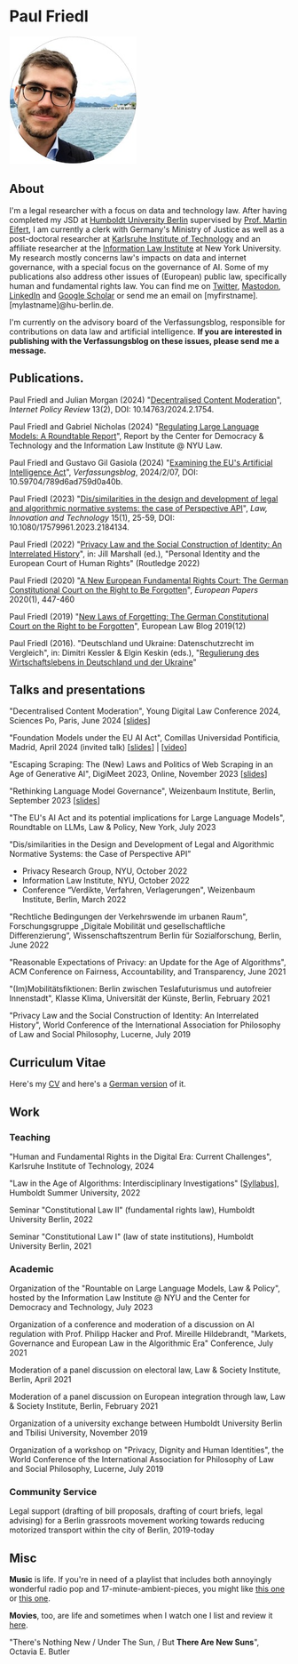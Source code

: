 # Paul Friedl
![Me (Paul Friedl)](/profile.jpg)
## About
I'm a legal researcher with a focus on data and technology law. After having completed my JSD at [Humboldt University Berlin](https://www.rewi.hu-berlin.de/en/lf/oe/rhp/dynaminthome) supervised by [Prof. Martin Eifert](https://www.bundesverfassungsgericht.de/DE/Richter/Erster-Senat/BVR-Prof-Dr-Eifert/bvr-prof-dr-eifert_node.html), I am currently a clerk with Germany's Ministry of Justice as well as a post-doctoral researcher at [Karlsruhe Institute of Technology](https://lawcs.zar.kit.edu/) and an affiliate researcher at the [Information Law Institute](https://www.law.nyu.edu/centers/ili) at New York University. My research mostly concerns law's impacts on data and internet governance, with a special focus on the governance of AI. Some of my publications also address other issues of (European) public law, specifically human and fundamental rights law.
You can find me on [Twitter](https://twitter.com/paulfriedl4), [Mastodon](https://mastodon.social/@paulfriedl), [LinkedIn](https://www.linkedin.com/in/paul-friedl/) and [Google Scholar](https://scholar.google.de/citations?user=Qtv_oL0AAAAJ&hl=de) or send me an email on [myfirstname].[mylastname]@hu-berlin.de.

I'm currently on the advisory board of the Verfassungsblog, responsible for contributions on data law and artificial intelligence. **If you are interested in publishing with the Verfassungsblog on these issues, please send me a message.**

## Publications.
Paul Friedl and Julian Morgan (2024) "[Decentralised Content Moderation](https://policyreview.info/glossary/decentralised-content-moderation)",  _Internet Policy Review_ 13(2), DOI: 10.14763/2024.2.1754.

Paul Friedl and Gabriel Nicholas (2024) "[Regulating Large Language Models: A Roundtable Report](https://cdt.org/wp-content/uploads/2024/02/2024-02-13-Regulating-Large-Language-Models-Roundtable-Report-2.pdf)", Report by the Center for Democracy & Technology and the Information Law Institute @ NYU Law.

Paul Friedl and Gustavo Gil Gasiola (2024) "[Examining the EU's Artificial Intelligence Act](https://verfassungsblog.de/examining-the-eus-artificial-intelligence-act/)", _Verfassungsblog_, 2024/2/07, DOI: 10.59704/789d6ad759d0a40b.

Paul Friedl (2023) "[Dis/similarities in the design and development of legal and algorithmic normative systems: the case of Perspective API](https://www.tandfonline.com/doi/full/10.1080/17579961.2023.2184134)", _Law, Innovation and Technology_ 15(1), 25-59, DOI: 10.1080/17579961.2023.2184134.

Paul Friedl (2022) "[Privacy Law and the Social Construction of Identity: An Interrelated History](https://www.taylorfrancis.com/chapters/edit/10.4324/9781003154556-5/privacy-law-social-construction-identity-paul-friedl?context=ubx&refId=622f4c9b-44c2-4f7c-bff9-937d49e2f189)", in: Jill Marshall (ed.), "Personal Identity and the European Court of Human Rights" (Routledge 2022)

Paul Friedl (2020) "[A New European Fundamental Rights Court: The German Constitutional Court on the Right to Be Forgotten](https://www.europeanpapers.eu/it/europeanforum/new-european-fundamental-rights-court-german-constitutional-court-on-right-to-be-forgotten)", _European Papers_ 2020(1), 447-460

Paul Friedl (2019) "[New Laws of Forgetting: The German Constitutional Court on the Right to be Forgotten](https://europeanlawblog.eu/2019/12/12/new-laws-of-forgetting-the-german-constitutional-court-on-the-right-to-be-forgotten/)", European Law Blog 2019(12)

Paul Friedl (2016). "Deutschland und Ukraine: Datenschutzrecht im Vergleich", in: Dimitri Kessler & Elgin Keskin (eds.), "[Regulierung des Wirtschaftslebens in Deutschland und der Ukraine](https://www.beck-shop.de/kessler-keskin-regulierung-wirtschaftslebens-strafrecht-deutschland-ukraine/product/16689034)"


## Talks and presentations 
"Decentralised Content Moderation", Young Digital Law Conference 2024, Sciences Po, Paris, June 2024 [[slides](https://docs.google.com/presentation/d/1wY6QQUP0ExIEfY9Eq5GuoQgL1VzObegIuWOdIT_VYI4/edit?usp=sharing)]

"Foundation Models under the EU AI Act", Comillas Universidad Pontificia, Madrid, April 2024 (invited talk) [[slides](https://docs.google.com/presentation/d/1udGfnR5mQCyiLJHKeZ4rVds2d1UGE7YhuFpI2R7uqNo/edit#slide=id.p)] | [[video](https://tv.comillas.edu/media/Seminario+C%C3%A1tedra+Fundaci%C3%B3n+Notario+03+04+2024/1_375fpabk)]

"Escaping Scraping: The (New) Laws and Politics of Web Scraping in an Age of Generative AI", DigiMeet 2023, Online, November 2023 [[slides](https://docs.google.com/presentation/d/1ZXywqoThLQ1B4vK-FjmCpOSyMjd5km33X-fOR8WrZlg/edit#slide=id.p)]

"Rethinking Language Model Governance", Weizenbaum Institute, Berlin, September 2023 [[slides](https://docs.google.com/presentation/d/1ZxDqQB3DgJzIEqBBNRJT4Llah5ixdDWWBhg7bKdaVCg/edit?usp=sharing)]

"The EU's AI Act and its potential implications for Large Language Models", Roundtable on LLMs, Law & Policy, New York, July 2023

"Dis/similarities in the Design and Development of Legal and Algorithmic Normative Systems: the Case of Perspective API”
  * Privacy Research Group, NYU, October 2022
  * Information Law Institute, NYU, October 2022
  * Conference “Verdikte, Verfahren, Verlagerungen", Weizenbaum Institute, Berlin, March 2022

"Rechtliche Bedingungen der Verkehrswende im urbanen Raum", Forschungsgruppe „Digitale Mobilität und gesellschaftliche Differenzierung“,
Wissenschaftszentrum Berlin für Sozialforschung, Berlin, June 2022

"Reasonable Expectations of Privacy: an Update for the Age of Algorithms", ACM Conference on Fairness, Accountability, and Transparency, June 2021

"(Im)Mobilitätsfiktionen: Berlin zwischen Teslafuturismus und autofreier Innenstadt", Klasse Klima, Universität der Künste, Berlin, February 2021

"Privacy Law and the Social Construction of Identity: An Interrelated History", World Conference of the International Association for
Philosophy of Law and Social Philosophy, Lucerne, July 2019

## Curriculum Vitae
Here's my [CV](./cv_paulfriedl.pdf) and here's a [German version](./vc_paulfriedl_german) of it.

## Work
### Teaching
"Human and Fundamental Rights in the Digital Era: Current Challenges", Karlsruhe Institute of Technology, 2024

"Law in the Age of Algorithms: Interdisciplinary Investigations" [[Syllabus](./litaoa_friedl_syllabus.pdf)], Humboldt Summer University, 2022

Seminar "Constitutional Law II" (fundamental rights law), Humboldt University Berlin, 2022

Seminar "Constitutional Law I" (law of state institutions), Humboldt University Berlin, 2021

### Academic
Organization of the "Rountable on Large Language Models, Law & Policy", hosted by the Information Law Institute @ NYU and the Center for Democracy and Technology, July 2023

Organization of a conference and moderation of a discussion on AI regulation with Prof. Philipp Hacker and Prof. Mireille Hildebrandt, "Markets, Governance and European Law in the Algorithmic Era" Conference, July 2021

Moderation of a panel discussion on electoral law, Law & Society Institute, Berlin, April 2021

Moderation of a panel discussion on European integration through law, Law & Society Institute, Berlin, February 2021

Organization of a university exchange between Humboldt University Berlin and Tbilisi University, November 2019

Organization of a workshop on "Privacy, Dignity and Human Identities", the World Conference of the International Association for
Philosophy of Law and Social Philosophy, Lucerne, July 2019

### Community Service
Legal support (drafting of bill proposals, drafting of court briefs, legal advising) for a Berlin grassroots movement working towards reducing motorized transport within the city of Berlin, 2019-today

## Misc
**Music** is life. If you're in need of a playlist that includes both annoyingly wonderful radio pop and 17-minute-ambient-pieces, you might like [this one](https://open.spotify.com/playlist/23SfFqM1jvFDVQvM2KLU1S?si=3aeb89b1858a40ca) or [this one](https://open.spotify.com/playlist/23SfFqM1jvFDVQvM2KLU1S?si=7776dffff54341b7]).

**Movies**, too, are life and sometimes when I watch one I list and review it [here](https://mubi.com/users/11360000).

"There's Nothing New / Under The Sun, / But **There Are New Suns**", Octavia E. Butler
